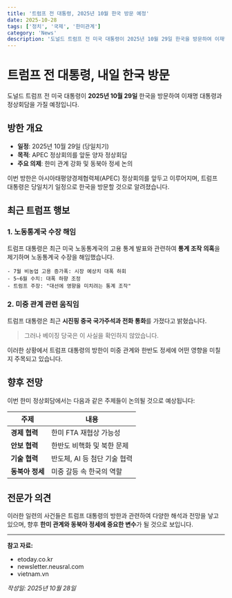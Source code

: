 ```yaml
---
title: '트럼프 전 대통령, 2025년 10월 한국 방문 예정'
date: 2025-10-28
tags: ['정치', '국제', '한미관계']
category: 'News'
description: '도널드 트럼프 전 미국 대통령이 2025년 10월 29일 한국을 방문하여 이재명 대통령과 정상회담을 가질 예정입니다.'
---
```


# 트럼프 전 대통령, 내일 한국 방문

도널드 트럼프 전 미국 대통령이 **2025년 10월 29일** 한국을 방문하여 이재명 대통령과 정상회담을 가질 예정입니다.

## 방한 개요

- **일정**: 2025년 10월 29일 (당일치기)
- **목적**: APEC 정상회의를 앞둔 양자 정상회담
- **주요 의제**: 한미 관계 강화 및 동북아 정세 논의

이번 방한은 아시아태평양경제협력체(APEC) 정상회의를 앞두고 이루어지며, 트럼프 대통령은 당일치기 일정으로 한국을 방문할 것으로 알려졌습니다.

## 최근 트럼프 행보

### 1. 노동통계국 수장 해임

트럼프 대통령은 최근 미국 노동통계국의 고용 통계 발표와 관련하여 **통계 조작 의혹**을 제기하며 노동통계국 수장을 해임했습니다.

```
- 7월 비농업 고용 증가폭: 시장 예상치 대폭 하회
- 5~6월 수치: 대폭 하향 조정
- 트럼프 주장: "대선에 영향을 미치려는 통계 조작"
```

### 2. 미중 관계 관련 움직임

트럼프 대통령은 최근 **시진핑 중국 국가주석과 전화 통화**를 가졌다고 밝혔습니다. 

> 그러나 베이징 당국은 이 사실을 확인하지 않았습니다.

이러한 상황에서 트럼프 대통령의 방한이 미중 관계와 한반도 정세에 어떤 영향을 미칠지 주목되고 있습니다.

## 향후 전망

이번 한미 정상회담에서는 다음과 같은 주제들이 논의될 것으로 예상됩니다:

| 주제 | 내용 |
|------|------|
| **경제 협력** | 한미 FTA 재협상 가능성 |
| **안보 협력** | 한반도 비핵화 및 북한 문제 |
| **기술 협력** | 반도체, AI 등 첨단 기술 협력 |
| **동북아 정세** | 미중 갈등 속 한국의 역할 |

## 전문가 의견

이러한 일련의 사건들은 트럼프 대통령의 방한과 관련하여 다양한 해석과 전망을 낳고 있으며, 향후 **한미 관계와 동북아 정세에 중요한 변수**가 될 것으로 보입니다.

---

**참고 자료:**
- etoday.co.kr
- newsletter.neusral.com
- vietnam.vn

*작성일: 2025년 10월 28일*

